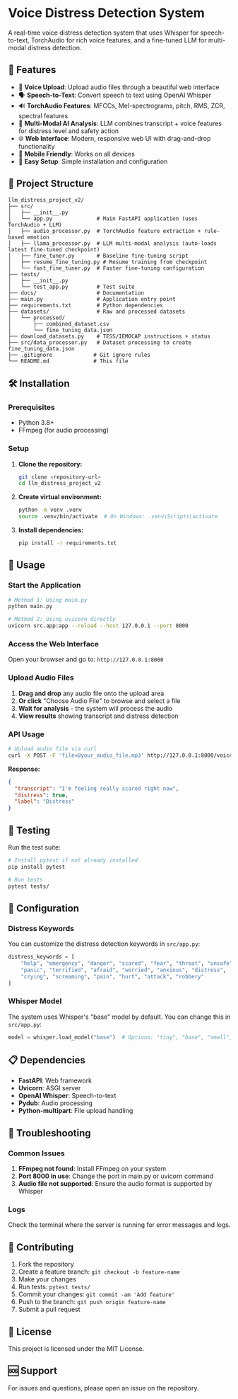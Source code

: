# Voice Distress Detection System

A real-time voice distress detection system that uses Whisper for speech-to-text, TorchAudio for rich voice features, and a fine-tuned LLM for multi-modal distress detection.

## 🚀 Features

- 🎤 **Voice Upload**: Upload audio files through a beautiful web interface
- 🗣️ **Speech-to-Text**: Convert speech to text using OpenAI Whisper
- 🔊 **TorchAudio Features**: MFCCs, Mel-spectrograms, pitch, RMS, ZCR, spectral features
- 🧠 **Multi-Modal AI Analysis**: LLM combines transcript + voice features for distress level and safety action
- 🌐 **Web Interface**: Modern, responsive web UI with drag-and-drop functionality
- 📱 **Mobile Friendly**: Works on all devices
- 🔧 **Easy Setup**: Simple installation and configuration

## 📁 Project Structure

```
llm_distress_project_v2/
├── src/
│   ├── __init__.py
│   └── app.py              # Main FastAPI application (uses TorchAudio + LLM)
│   ├── audio_processor.py  # TorchAudio feature extraction + rule-based emotion
│   ├── llama_processor.py  # LLM multi-modal analysis (auto-loads latest fine-tuned checkpoint)
│   ├── fine_tuner.py       # Baseline fine-tuning script
│   ├── resume_fine_tuning.py # Resume training from checkpoint
│   └── fast_fine_tuner.py  # Faster fine-tuning configuration
├── tests/
│   ├── __init__.py
│   └── test_app.py         # Test suite
├── docs/                   # Documentation
├── main.py                 # Application entry point
├── requirements.txt        # Python dependencies
├── datasets/               # Raw and processed datasets
│   └── processed/
│       ├── combined_dataset.csv
│       └── fine_tuning_data.json
├── download_datasets.py    # TESS/IEMOCAP instructions + status
├── src/data_processor.py   # Dataset processing to create fine_tuning_data.json
├── .gitignore             # Git ignore rules
└── README.md              # This file
```

## 🛠️ Installation

### Prerequisites

- Python 3.8+
- FFmpeg (for audio processing)

### Setup

1. **Clone the repository:**
   ```bash
   git clone <repository-url>
   cd llm_distress_project_v2
   ```

2. **Create virtual environment:**
   ```bash
   python -m venv .venv
   source .venv/bin/activate  # On Windows: .venv\Scripts\activate
   ```

3. **Install dependencies:**
   ```bash
   pip install -r requirements.txt
   ```

## 🚀 Usage

### Start the Application

```bash
# Method 1: Using main.py
python main.py

# Method 2: Using uvicorn directly
uvicorn src.app:app --reload --host 127.0.0.1 --port 8000
```

### Access the Web Interface

Open your browser and go to: `http://127.0.0.1:8000`

### Upload Audio Files

1. **Drag and drop** any audio file onto the upload area
2. **Or click** "Choose Audio File" to browse and select a file
3. **Wait for analysis** - the system will process the audio
4. **View results** showing transcript and distress detection

### API Usage

```bash
# Upload audio file via curl
curl -X POST -F 'file=@your_audio_file.mp3' http://127.0.0.1:8000/voice-check
```

**Response:**
```json
{
  "transcript": "I'm feeling really scared right now",
  "distress": true,
  "label": "Distress"
}
```

## 🧪 Testing

Run the test suite:

```bash
# Install pytest if not already installed
pip install pytest

# Run tests
pytest tests/
```

## 🔧 Configuration

### Distress Keywords

You can customize the distress detection keywords in `src/app.py`:

```python
distress_keywords = [
    "help", "emergency", "danger", "scared", "fear", "threat", "unsafe",
    "panic", "terrified", "afraid", "worried", "anxious", "distress",
    "crying", "screaming", "pain", "hurt", "attack", "robbery"
]
```

### Whisper Model

The system uses Whisper's "base" model by default. You can change this in `src/app.py`:

```python
model = whisper.load_model("base")  # Options: "tiny", "base", "small", "medium", "large"
```

## 📋 Dependencies

- **FastAPI**: Web framework
- **Uvicorn**: ASGI server
- **OpenAI Whisper**: Speech-to-text
- **Pydub**: Audio processing
- **Python-multipart**: File upload handling

## 🐛 Troubleshooting

### Common Issues

1. **FFmpeg not found**: Install FFmpeg on your system
2. **Port 8000 in use**: Change the port in main.py or uvicorn command
3. **Audio file not supported**: Ensure the audio format is supported by Whisper

### Logs

Check the terminal where the server is running for error messages and logs.

## 🤝 Contributing

1. Fork the repository
2. Create a feature branch: `git checkout -b feature-name`
3. Make your changes
4. Run tests: `pytest tests/`
5. Commit your changes: `git commit -am 'Add feature'`
6. Push to the branch: `git push origin feature-name`
7. Submit a pull request

## 📄 License

This project is licensed under the MIT License.

## 🆘 Support

For issues and questions, please open an issue on the repository.